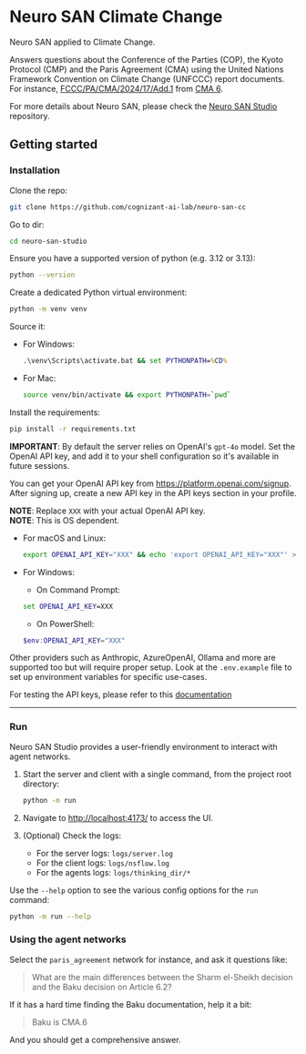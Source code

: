 # Neuro SAN Climate Change
Neuro SAN applied to Climate Change.

Answers questions about the Conference of the Parties (COP), the Kyoto Protocol (CMP) and the Paris Agreement (CMA) using the United Nations Framework Convention on Climate Change (UNFCCC) report documents. For instance, [ FCCC/PA/CMA/2024/17/Add.1](https://unfccc.int/documents/644937) from [CMA 6](https://unfccc.int/event/cma-6).

For more details about Neuro SAN, please check the [Neuro SAN Studio](https://github.com/cognizant-ai-lab/neuro-san-studio) repository.

## Getting started

### Installation

Clone the repo:

```bash
git clone https://github.com/cognizant-ai-lab/neuro-san-cc
```

Go to dir:

```bash
cd neuro-san-studio
```

Ensure you have a supported version of python (e.g. 3.12 or 3.13):

```bash
python --version
```

Create a dedicated Python virtual environment:

```bash
python -m venv venv
```

Source it:

* For Windows:

  ```cmd
  .\venv\Scripts\activate.bat && set PYTHONPATH=%CD%
  ```

* For Mac:

  ```bash
  source venv/bin/activate && export PYTHONPATH=`pwd`
  ```

Install the requirements:

```bash
pip install -r requirements.txt
```

**IMPORTANT**: By default the server relies on OpenAI's `gpt-4o` model. Set the OpenAI API key, and add it to your shell
configuration so it's available in future sessions.

You can get your OpenAI API key from <https://platform.openai.com/signup>. After signing up, create a new API key in the
API keys section in your profile.

**NOTE**: Replace `XXX` with your actual OpenAI API key.  
**NOTE**: This is OS dependent.

* For macOS and Linux:

  ```bash
  export OPENAI_API_KEY="XXX" && echo 'export OPENAI_API_KEY="XXX"' >> ~/.zshrc
  ```

<!-- pyml disable commands-show-output -->
* For Windows:
    * On Command Prompt:

    ```cmd
    set OPENAI_API_KEY=XXX
    ```

    * On PowerShell:

    ```powershell
    $env:OPENAI_API_KEY="XXX"
    ```

<!-- pyml enable commands-show-output -->

Other providers such as Anthropic, AzureOpenAI, Ollama and more are supported too but will require proper setup.
Look at the `.env.example` file to set up environment variables for specific use-cases.

For testing the API keys, please refer to this [documentation](./docs/api_key.md)

---

### Run

Neuro SAN Studio provides a user-friendly environment to interact with agent networks.

1. Start the server and client with a single command, from the project root directory:

    ```bash
    python -m run
    ```

2. Navigate to [http://localhost:4173/](http://localhost:4173/) to access the UI.
3. (Optional) Check the logs:
   * For the server logs: `logs/server.log`
   * For the client logs: `logs/nsflow.log`
   * For the agents logs: `logs/thinking_dir/*`

Use the `--help` option to see the various config options for the `run` command:

```bash
python -m run --help
```

### Using the agent networks

Select the `paris_agreement` network for instance, and ask it questions like:

> What are the main differences between the Sharm el-Sheikh decision and the Baku decision on Article 6.2?

If it has a hard time finding the Baku documentation, help it a bit:

> Baku is CMA.6

And you should get a comprehensive answer.